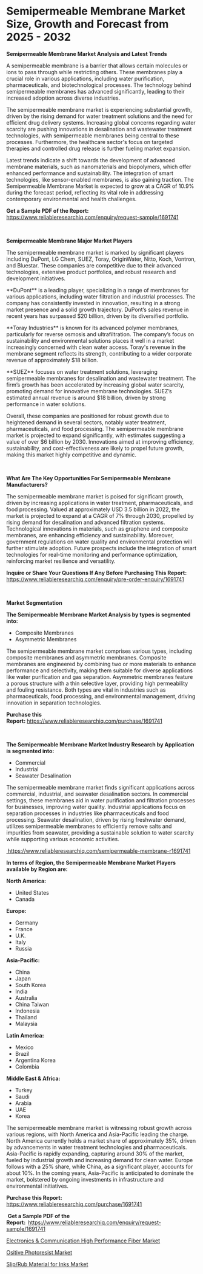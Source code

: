 <p><h1>Semipermeable Membrane Market Size, Growth and Forecast from 2025 - 2032</h1></p><p><strong>Semipermeable Membrane Market Analysis and Latest Trends</strong></p>
<p><p>A semipermeable membrane is a barrier that allows certain molecules or ions to pass through while restricting others. These membranes play a crucial role in various applications, including water purification, pharmaceuticals, and biotechnological processes. The technology behind semipermeable membranes has advanced significantly, leading to their increased adoption across diverse industries.</p><p>The semipermeable membrane market is experiencing substantial growth, driven by the rising demand for water treatment solutions and the need for efficient drug delivery systems. Increasing global concerns regarding water scarcity are pushing innovations in desalination and wastewater treatment technologies, with semipermeable membranes being central to these processes. Furthermore, the healthcare sector's focus on targeted therapies and controlled drug release is further fueling market expansion.</p><p>Latest trends indicate a shift towards the development of advanced membrane materials, such as nanomaterials and biopolymers, which offer enhanced performance and sustainability. The integration of smart technologies, like sensor-enabled membranes, is also gaining traction. The Semipermeable Membrane Market is expected to grow at a CAGR of 10.9% during the forecast period, reflecting its vital role in addressing contemporary environmental and health challenges.</p></p>
<p><strong>Get a Sample PDF of the Report:&nbsp;</strong> <a href="https://www.reliableresearchiq.com/enquiry/request-sample/1691741?utm_campaign=1121&utm_medium=2&utm_source=Github&utm_content=ia&utm_term=07012025&utm_id=semipermeable-membrane">https://www.reliableresearchiq.com/enquiry/request-sample/1691741</a></p>
<p>&nbsp;</p>
<p><strong>Semipermeable Membrane Major Market Players</strong></p>
<p><p>The semipermeable membrane market is marked by significant players including DuPont, LG Chem, SUEZ, Toray, OriginWater, Nitto, Koch, Vontron, and Bluestar. These companies are competitive due to their advanced technologies, extensive product portfolios, and robust research and development initiatives.</p><p>**DuPont** is a leading player, specializing in a range of membranes for various applications, including water filtration and industrial processes. The company has consistently invested in innovation, resulting in a strong market presence and a solid growth trajectory. DuPont’s sales revenue in recent years has surpassed $20 billion, driven by its diversified portfolio.</p><p>**Toray Industries** is known for its advanced polymer membranes, particularly for reverse osmosis and ultrafiltration. The company’s focus on sustainability and environmental solutions places it well in a market increasingly concerned with clean water access. Toray's revenue in the membrane segment reflects its strength, contributing to a wider corporate revenue of approximately $18 billion.</p><p>**SUEZ** focuses on water treatment solutions, leveraging semipermeable membranes for desalination and wastewater treatment. The firm’s growth has been accelerated by increasing global water scarcity, promoting demand for innovative membrane technologies. SUEZ’s estimated annual revenue is around $18 billion, driven by strong performance in water solutions.</p><p>Overall, these companies are positioned for robust growth due to heightened demand in several sectors, notably water treatment, pharmaceuticals, and food processing. The semipermeable membrane market is projected to expand significantly, with estimates suggesting a value of over $6 billion by 2030. Innovations aimed at improving efficiency, sustainability, and cost-effectiveness are likely to propel future growth, making this market highly competitive and dynamic.</p></p>
<p>&nbsp;</p>
<p><strong>What Are The Key Opportunities For Semipermeable Membrane Manufacturers?</strong></p>
<p><p>The semipermeable membrane market is poised for significant growth, driven by increasing applications in water treatment, pharmaceuticals, and food processing. Valued at approximately USD 3.5 billion in 2022, the market is projected to expand at a CAGR of 7% through 2030, propelled by rising demand for desalination and advanced filtration systems. Technological innovations in materials, such as graphene and composite membranes, are enhancing efficiency and sustainability. Moreover, government regulations on water quality and environmental protection will further stimulate adoption. Future prospects include the integration of smart technologies for real-time monitoring and performance optimization, reinforcing market resilience and versatility.</p></p>
<p><strong>Inquire or Share Your Questions If Any Before Purchasing This Report:</strong> <a href="https://www.reliableresearchiq.com/enquiry/pre-order-enquiry/1691741?utm_campaign=1121&utm_medium=2&utm_source=Github&utm_content=ia&utm_term=07012025&utm_id=semipermeable-membrane">https://www.reliableresearchiq.com/enquiry/pre-order-enquiry/1691741</a></p>
<p>&nbsp;</p>
<p><strong>Market Segmentation</strong></p>
<p><strong>The Semipermeable Membrane Market Analysis by types is segmented into:</strong></p>
<p><ul><li>Composite Membranes</li><li>Asymmetric Membranes</li></ul></p>
<p><p>The semipermeable membrane market comprises various types, including composite membranes and asymmetric membranes. Composite membranes are engineered by combining two or more materials to enhance performance and selectivity, making them suitable for diverse applications like water purification and gas separation. Asymmetric membranes feature a porous structure with a thin selective layer, providing high permeability and fouling resistance. Both types are vital in industries such as pharmaceuticals, food processing, and environmental management, driving innovation in separation technologies.</p></p>
<p><strong>Purchase this Report:&nbsp;</strong><a href="https://www.reliableresearchiq.com/purchase/1691741?utm_campaign=1121&utm_medium=2&utm_source=Github&utm_content=ia&utm_term=07012025&utm_id=semipermeable-membrane">https://www.reliableresearchiq.com/purchase/1691741</a></p>
<p>&nbsp;</p>
<p><strong>The Semipermeable Membrane Market Industry Research by Application is segmented into:</strong></p>
<p><ul><li>Commercial</li><li>Industrial</li><li>Seawater Desalination</li></ul></p>
<p><p>The semipermeable membrane market finds significant applications across commercial, industrial, and seawater desalination sectors. In commercial settings, these membranes aid in water purification and filtration processes for businesses, improving water quality. Industrial applications focus on separation processes in industries like pharmaceuticals and food processing. Seawater desalination, driven by rising freshwater demand, utilizes semipermeable membranes to efficiently remove salts and impurities from seawater, providing a sustainable solution to water scarcity while supporting various economic activities.</p></p>
<p><a href="https://www.reliableresearchiq.com/semipermeable-membrane-r1691741?utm_campaign=1121&utm_medium=2&utm_source=Github&utm_content=ia&utm_term=07012025&utm_id=semipermeable-membrane">&nbsp;https://www.reliableresearchiq.com/semipermeable-membrane-r1691741</a></p>
<p><strong>In terms of Region, the Semipermeable Membrane Market Players available by Region are:</strong></p>
<p>
    <p> <strong> North America: </strong>
        <ul>
            <li>United States</li>
            <li>Canada</li>
        </ul>
        </p> 
    <p> <strong> Europe: </strong>
        <ul>
            <li>Germany</li>
            <li>France</li>
            <li>U.K.</li>
            <li>Italy</li>
            <li>Russia</li>
        </ul>
        </p> 
    <p> <strong> Asia-Pacific: </strong>
        <ul>
            <li>China</li>
            <li>Japan</li>
            <li>South Korea</li>
            <li>India</li>
            <li>Australia</li>
            <li>China Taiwan</li>
            <li>Indonesia</li>
            <li>Thailand</li>
            <li>Malaysia</li>
        </ul>
        </p> 
    <p> <strong> Latin America: </strong>
        <ul>
            <li>Mexico</li>
            <li>Brazil</li>
            <li>Argentina Korea</li>
            <li>Colombia</li>
        </ul>
        </p> 
    <p> <strong> Middle East & Africa: </strong>
        <ul>
            <li>Turkey</li>
            <li>Saudi</li>
            <li>Arabia</li>
            <li>UAE</li>
            <li>Korea</li>
        </ul>
    </p>
    </p>
<p><p>The semipermeable membrane market is witnessing robust growth across various regions, with North America and Asia-Pacific leading the charge. North America currently holds a market share of approximately 35%, driven by advancements in water treatment technologies and pharmaceuticals. Asia-Pacific is rapidly expanding, capturing around 30% of the market, fueled by industrial growth and increasing demand for clean water. Europe follows with a 25% share, while China, as a significant player, accounts for about 10%. In the coming years, Asia-Pacific is anticipated to dominate the market, bolstered by ongoing investments in infrastructure and environmental initiatives.</p></p>
<p><strong>Purchase this Report: </strong><a href="https://www.reliableresearchiq.com/purchase/1691741?utm_campaign=1121&utm_medium=2&utm_source=Github&utm_content=ia&utm_term=07012025&utm_id=semipermeable-membrane">https://www.reliableresearchiq.com/purchase/1691741</a></p>
<p>&nbsp;<strong>Get a Sample PDF of the Report:&nbsp;&nbsp;</strong><a href="https://www.reliableresearchiq.com/enquiry/request-sample/1691741?utm_campaign=1121&utm_medium=2&utm_source=Github&utm_content=ia&utm_term=07012025&utm_id=semipermeable-membrane">https://www.reliableresearchiq.com/enquiry/request-sample/1691741</a></p>
<p><strong></strong></p>
<p><p><a href="https://github.com/nathaliehurles7142/Market-Research-Report-List-1/blob/main/electronics-communication-high-performance-fiber-market.md?utm_campaign=1121&utm_medium=2&utm_source=Github&utm_content=ia&utm_term=07012025&utm_id=semipermeable-membrane">Electronics & Communication High Performance Fiber Market</a></p><p><a href="https://github.com/rosalinebhakta48/Market-Research-Report-List-1/blob/main/ositive-photoresist-market.md?utm_campaign=1121&utm_medium=2&utm_source=Github&utm_content=ia&utm_term=07012025&utm_id=semipermeable-membrane">Ositive Photoresist Market</a></p><p><a href="https://github.com/chongseney974/Market-Research-Report-List-1/blob/main/sliprub-material-for-inks-market.md?utm_campaign=1121&utm_medium=2&utm_source=Github&utm_content=ia&utm_term=07012025&utm_id=semipermeable-membrane">Slip/Rub Material for Inks Market</a></p></p>